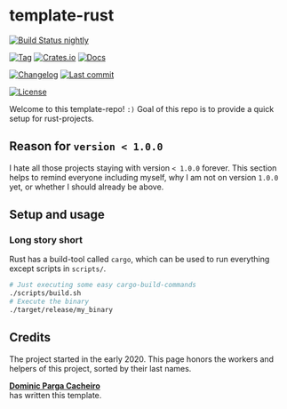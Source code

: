 # template-rust

[![Build Status nightly][github/self/actions/badge]][github/self/actions]

[![Tag][github/self/tags/badge]][github/self/tags]
[![Crates.io][crates.io/self/badge]][crates.io/self]
[![Docs][docs.rs/self/badge]][docs.rs/self]

[![Changelog][github/self/blob/changelog/badge]][github/self/blob/changelog]
[![Last commit][github/self/last-commit/badge]][github/self/last-commit]

[![License][github/self/license/badge]][github/self/license]

Welcome to this template-repo! `:)`
Goal of this repo is to provide a quick setup for rust-projects.

## Reason for `version < 1.0.0`

I hate all those projects staying with version `< 1.0.0` forever.
This section helps to remind everyone including myself, why I am not on version `1.0.0` yet, or whether I should already be above.


## Setup and usage

### Long story short

Rust has a build-tool called `cargo`, which can be used to run everything except scripts in `scripts/`.

```zsh
# Just executing some easy cargo-build-commands
./scripts/build.sh
# Execute the binary
./target/release/my_binary
```


## Credits

The project started in the early 2020.
This page honors the workers and helpers of this project, sorted by their last names.

__[Dominic Parga Cacheiro][github/dominicparga]__  
has written this template.


[crates.io/self]: https://crates.io/crates/template-rust
[crates.io/self/badge]: https://img.shields.io/crates/v/template-rust?style=for-the-badge
[docs.rs/self]: https://docs.rs/template-rust/0/
[docs.rs/self/badge]: https://img.shields.io/crates/v/template-rust?color=informational&label=docs&style=for-the-badge
[github/dominicparga]: https://github.com/dominicparga
[github/lesstat/cyclops/blob/README]: https://github.com/Lesstat/cyclops/blob/master/README.md#graph-data
[github/lesstat/multi-ch-constructor]: https://github.com/Lesstat/multi-ch-constructor
[github/lesstat/multi-ch-constructor/change-dim]: https://github.com/Lesstat/multi-ch-constructor/blob/bec548c1a1ebeae7ac19d3250d5473199336d6fe/src/multi_lib/graph.hpp#L49
[github/self/actions]: https://github.com/dominicparga/template-rust/actions
[github/self/actions/badge]: https://img.shields.io/github/workflow/status/dominicparga/template-rust/Rust?label=nightly-build&style=for-the-badge
[github/self/blob/changelog]: https://github.com/dominicparga/template-rust/blob/nightly/CHANGELOG.md
[github/self/blob/changelog/badge]: https://img.shields.io/badge/CHANGELOG-nightly-blueviolet?style=for-the-badge
[github/self/last-commit]: https://github.com/dominicparga/template-rust/commits
[github/self/last-commit/badge]: https://img.shields.io/github/last-commit/dominicparga/template-rust?style=for-the-badge
[github/self/license]: https://github.com/dominicparga/template-rust/blob/nightly/LICENSE
[github/self/license/badge]: https://img.shields.io/badge/license-Apache--2.0-green?style=for-the-badge
[github/self/tags]: https://github.com/dominicparga/template-rust/tags
[github/self/tags/badge]: https://img.shields.io/github/v/tag/dominicparga/template-rust?sort=semver&style=for-the-badge
[github/self/tree/examples]: https://github.com/dominicparga/template-rust/tree/nightly/examples
[github/self/wiki/usage]: https://github.com/dominicparga/template-rust/wiki/Usage
[github/servo/rust-smallvec]: https://github.com/servo/rust-smallvec
